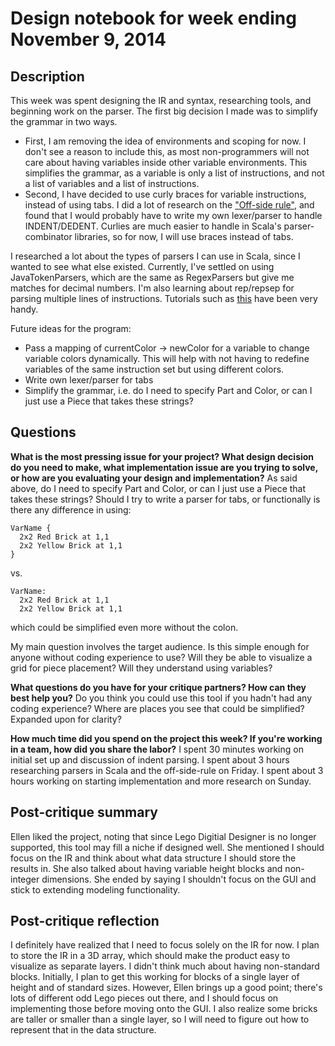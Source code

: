 # Design notebook for week ending November 9, 2014

## Description

This week was spent designing the IR and syntax, researching tools, and beginning work on the parser. The first big decision I made was to simplify the grammar in two ways. 
* First, I am removing the idea of environments and scoping for now. I don't see a reason to include this, as most non-programmers will not care about having variables inside other variable environments. This simplifies the grammar, as a variable is only a list of instructions, and not a list of variables and a list of instructions.
* Second, I have decided to use curly braces for variable instructions, instead of using tabs. I did a lot of research on the ["Off-side rule"](http://en.wikipedia.org/wiki/Off-side_rule), and found that I would probably have to write my own lexer/parser to handle INDENT/DEDENT. Curlies are much easier to handle in Scala's parser-combinator libraries, so for now, I will use braces instead of tabs.

I researched a lot about the types of parsers I can use in Scala, since I wanted to see what else existed. Currently, I've settled on using JavaTokenParsers, which are the same as RegexParsers but give me matches for decimal numbers. I'm also learning about rep/repsep for parsing multiple lines of instructions. Tutorials such as [this](http://bitwalker.org/blog/2013/08/10/learn-by-example-scala-parser-combinators/) have been very handy.

Future ideas for the program:
* Pass a mapping of currentColor -> newColor for a variable to change variable colors dynamically. This will help with not having to redefine variables of the same instruction set but using different colors.
* Write own lexer/parser for tabs
* Simplify the grammar, i.e. do I need to specify Part and Color, or can I just use a Piece that takes these strings?

## Questions

**What is the most pressing issue for your project? What design decision do
you need to make, what implementation issue are you trying to solve, or how
are you evaluating your design and implementation?**
As said above, do I need to specify Part and Color, or can I just use a Piece that takes these strings? Should I try to write a parser for tabs, or functionally is there any difference in using:
```
VarName {
  2x2 Red Brick at 1,1
  2x2 Yellow Brick at 1,1
}
```
vs.
```
VarName:
  2x2 Red Brick at 1,1
  2x2 Yellow Brick at 1,1
```
which could be simplified even more without the colon. 

My main question involves the target audience. Is this simple enough for anyone without coding experience to use? Will they be able to visualize a grid for piece placement? Will they understand using variables?

**What questions do you have for your critique partners? How can they best help
you?**
Do you think you could use this tool if you hadn't had any coding experience? Where are places you see that could be simplified? Expanded upon for clarity?

**How much time did you spend on the project this week? If you're working in a
team, how did you share the labor?**
I spent 30 minutes working on initial set up and discussion of indent parsing. I spent about 3 hours researching parsers in Scala and the off-side-rule on Friday. I spent about 3 hours working on starting implementation and more research on Sunday.

## Post-critique summary
Ellen liked the project, noting that since Lego Digitial Designer is no longer supported, this tool may fill a niche if designed well. She mentioned I should focus on the IR and think about what data structure I should store the results in. She also talked about having variable height blocks and non-integer dimensions. She ended by saying I shouldn't focus on the GUI and stick to extending modeling functionality.

## Post-critique reflection
I definitely have realized that I need to focus solely on the IR for now. I plan to store the IR in a 3D array, which should make the product easy to visualize as separate layers.
I didn't think much about having non-standard blocks. Initially, I plan to get this working for blocks of a single layer of height and of standard sizes. However, Ellen brings up a good point; there's lots of different odd Lego pieces out there, and I should focus on implementing those before moving onto the GUI. I also realize some bricks are taller or smaller than a single layer, so I will need to figure out how to represent that in the data structure. 


